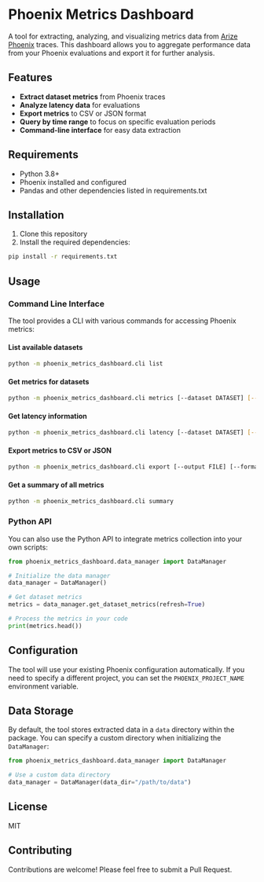 # Phoenix Metrics Dashboard

A tool for extracting, analyzing, and visualizing metrics data from [Arize Phoenix](https://github.com/Arize-ai/phoenix) traces. This dashboard allows you to aggregate performance data from your Phoenix evaluations and export it for further analysis.

## Features

- **Extract dataset metrics** from Phoenix traces
- **Analyze latency data** for evaluations
- **Export metrics** to CSV or JSON format
- **Query by time range** to focus on specific evaluation periods
- **Command-line interface** for easy data extraction

## Requirements

- Python 3.8+
- Phoenix installed and configured
- Pandas and other dependencies listed in requirements.txt

## Installation

1. Clone this repository
2. Install the required dependencies:

```bash
pip install -r requirements.txt
```

## Usage

### Command Line Interface

The tool provides a CLI with various commands for accessing Phoenix metrics:

#### List available datasets

```bash
python -m phoenix_metrics_dashboard.cli list
```

#### Get metrics for datasets

```bash
python -m phoenix_metrics_dashboard.cli metrics [--dataset DATASET] [--refresh] [--start-date YYYY-MM-DD] [--end-date YYYY-MM-DD]
```

#### Get latency information

```bash
python -m phoenix_metrics_dashboard.cli latency [--dataset DATASET] [--refresh] [--unit ms|s]
```

#### Export metrics to CSV or JSON

```bash
python -m phoenix_metrics_dashboard.cli export [--output FILE] [--format csv|json]
```

#### Get a summary of all metrics

```bash
python -m phoenix_metrics_dashboard.cli summary
```

### Python API

You can also use the Python API to integrate metrics collection into your own scripts:

```python
from phoenix_metrics_dashboard.data_manager import DataManager

# Initialize the data manager
data_manager = DataManager()

# Get dataset metrics
metrics = data_manager.get_dataset_metrics(refresh=True)

# Process the metrics in your code
print(metrics.head())
```

## Configuration

The tool will use your existing Phoenix configuration automatically. If you need to specify a different project, you can set the `PHOENIX_PROJECT_NAME` environment variable.

## Data Storage

By default, the tool stores extracted data in a `data` directory within the package. You can specify a custom directory when initializing the `DataManager`:

```python
from phoenix_metrics_dashboard.data_manager import DataManager

# Use a custom data directory
data_manager = DataManager(data_dir="/path/to/data")
```

## License

MIT

## Contributing

Contributions are welcome! Please feel free to submit a Pull Request.